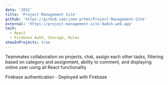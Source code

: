 ```yaml
---
date: '2022'
title: 'Project Management Site'
github: 'https://github.com/jsmn-prhmt/Project-Management-Site'
external: 'https://project-management-site-9a0cb.web.app'
tech:
  - React
  - Firebase Auth, Storage, Rules
showInProjects: true
---
```


Teammates collaboration on projects, chat, assign each other tasks, filtering based on category and assignment, ability to comment, and displaying online user using all React functionality

Firebase authentication - Deployed with Firebase